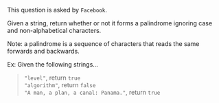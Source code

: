 This question is asked by `Facebook`.

Given a string, return whether or not it forms a palindrome ignoring case and non-alphabetical characters.  

Note: a palindrome is a sequence of characters that reads the same forwards and backwards. 

Ex: Given the following strings...

>`"level"`, return `true`  
`"algorithm"`, return `false`  
`"A man, a plan, a canal: Panama."`, return `true`
